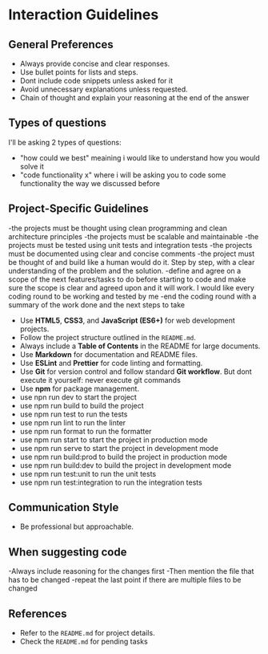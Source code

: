 # Interaction Guidelines

## General Preferences
- Always provide concise and clear responses.
- Use bullet points for lists and steps.
- Dont include code snippets unless asked for it
- Avoid unnecessary explanations unless requested.
- Chain of thought and explain your reasoning at the end of the answer

## Types of questions
I'll be asking 2 types of questions:
- "how could we best" meaining i would like to understand how you would solve it
- "code functionality x" where i will be asking you to code some functionality the way we discussed before


## Project-Specific Guidelines
-the projects must be thought using clean programming and clean architecture principles
-the projects must be scalable and maintainable
-the projects must be tested using unit tests and integration tests
-the projects must be documented using clear and concise comments
-the project must be thought of and build like a human would do it. Step by step, with a clear understanding of the problem and the solution.
-define and agree on a scope of the next features/tasks to do before starting to code and make sure the scope is clear and agreed upon and it will work. I would like every coding round to be working and tested by me
-end the coding round with a summary of the work done and the next steps to take


- Use **HTML5**, **CSS3**, and **JavaScript (ES6+)** for web development projects.
- Follow the project structure outlined in the `README.md`.
- Always include a **Table of Contents** in the README for large documents.
- Use **Markdown** for documentation and README files.
- Use **ESLint** and **Prettier** for code linting and formatting.
- Use **Git** for version control and follow standard **Git workflow**. But dont execute it yourself: never execute git commands
- Use **npm** for package management.
- use npn run dev to start the project
- use npm run build to build the project
- use npm run test to run the tests
- use npm run lint to run the linter
- use npm run format to run the formatter
- use npm run start to start the project in production mode
- use npm run serve to start the project in development mode
- use npm run build:prod to build the project in production mode
- use npm run build:dev to build the project in development mode
- use npm run test:unit to run the unit tests
- use npm run test:integration to run the integration tests


## Communication Style
- Be professional but approachable.

## When suggesting code
-Always include reasoning for the changes first
-Then mention the file that has to be changed
-repeat the last point if there are multiple files to be changed

## References
- Refer to the `README.md` for project details.
- Check the `README.md` for pending tasks
